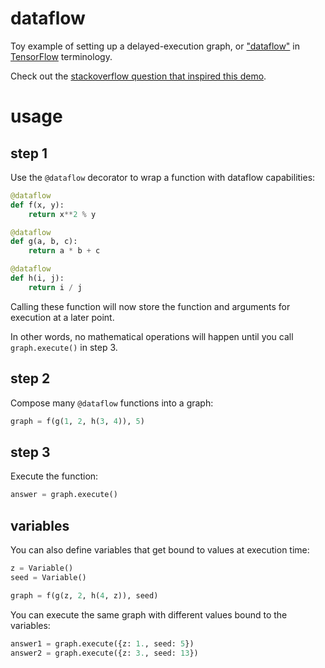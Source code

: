 # dataflow

Toy example of setting up a delayed-execution graph, or ["dataflow"](https://www.tensorflow.org/versions/r0.11/resources/faq) in [TensorFlow](https://www.tensorflow.org/) terminology.

Check out the [stackoverflow question that inspired this demo](http://stackoverflow.com/a/43380155/1490091).

# usage

## step 1
Use the `@dataflow` decorator to wrap a function with dataflow capabilities:

```python
@dataflow
def f(x, y):
    return x**2 % y

@dataflow
def g(a, b, c):
    return a * b + c

@dataflow
def h(i, j):
    return i / j
```

Calling these function will now store the function and arguments for execution at a later point.

In other words, no mathematical operations will happen until you call
`graph.execute()` in step 3.

## step 2
Compose many `@dataflow` functions into a graph:

```python
graph = f(g(1, 2, h(3, 4)), 5)
```

## step 3
Execute the function:

```python
answer = graph.execute()
```

## variables

You can also define variables that get bound to values at execution time:

```python
z = Variable()
seed = Variable()

graph = f(g(z, 2, h(4, z)), seed)
```

You can execute the same graph with different values bound to the variables:

```python
answer1 = graph.execute({z: 1., seed: 5})
answer2 = graph.execute({z: 3., seed: 13})
```
